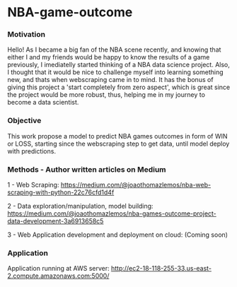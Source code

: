 # NBA-game-outcome

### Motivation

Hello! As I became a big fan of the NBA scene recently, and knowing that either I and my friends would be happy to know the results of a game previously,
I imediatelly started thinking of a NBA data science project.
Also, I thought that it would be nice to challenge myself into learning something new, and thats when webscraping came in to mind. It has the bonus of giving this project a 'start completely from zero aspect', which is great since the project would be more robust, thus, helping me in my journey to become a data scientist.

### Objective

This work propose a model to predict NBA games outcomes in form of WIN or LOSS, starting since the webscraping step to get data,
until model deploy with predictions.

### Methods  - Author written articles on Medium


1 - Web Scraping: https://medium.com/@joaothomazlemos/nba-web-scraping-with-python-22c76cfd1d4f

2 - Data exploration/manipulation, model building: https://medium.com/@joaothomazlemos/nba-games-outcome-project-data-development-3a6913658c5

3 - Web Application development and deployment on cloud: (Coming soon)

### Application

Application running at AWS server: http://ec2-18-118-255-33.us-east-2.compute.amazonaws.com:5000/
